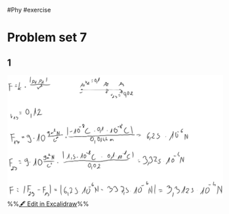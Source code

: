 #Phy #exercise 

# Problem set 7
## 1
![](attachments/Exercise%205.06.2024%2005.06.2024%2012_20_55.excalidraw.svg)
%%[🖋 Edit in Excalidraw](attachments/Exercise%205.06.2024%2005.06.2024%2012_20_55.excalidraw.md)%%